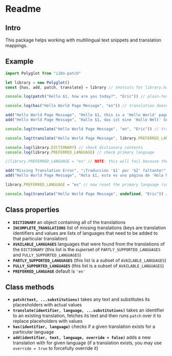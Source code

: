 # Readme

## Intro

This package helps working with multilingual text snippets and translation mappings.

## Example

```js
import Polyglot from "i18n-patch"

let library = new Polyglot()
const {has, add, patch, translate} = library // shotcuts for library.has, library.add, library.patch, library.translate

console.log(patch("Hello $1, how are you today?", "Eric")) // plain-text usage

console.log(has("Hello World Page Message", "en")) // translation doesn't exist yet

add("Hello World Page Message", "Hello $1, this is a 'Hello World' page.", "en") // add english translation
add("Hello World Page Message", "Hallo $1, das ist eine 'Hallo Welt' Seite.", "de") // add german translation

console.log(translate("Hello World Page Message", "en", "Eric")) // translated text usage

console.log(translate("Hello World Page Message", library.PREFERRED_LANGUAGE, "Eric")) // try using primary language (exactly same result as previous line because primary language is "en" by default)

console.log(library.DICTIONARY) // check dictionary contents
console.log(library.PREFERRED_LANGUAGE) // check primary language

//library.PREFERRED_LANGUAGE = "es" // NOTE: this will fail because there are default translations that lack the "es" translation

add("Missing Translation Error", "¡Traducción '$1' por '$2' faltante!", "es") // add missing spanish translation for existing dictionary entries
add("Hello World Page Message", "Hola $1, esta es una página de 'Hola Mundo'.", "es") // add spanish translation to our new translation too

library.PREFERRED_LANGUAGE = "es" // now reset the primary language (success)

console.log(translate("Hello World Page Message", undefined, "Eric")) // setting language to 'undefined' is exactly the same as using PREFERRED_LANGUAGE (as shown in example above), this time the translated test is spanish, because we changed the primary language
```

## Class properties

- **`DICTIONARY`** an object containing all of the translations
- **`INCOMPLETE_TRANSLATIONS`** list of missing translations (keys are translation identifiers and values are lists of languages that need to be added to that particular translation)
- **`AVAILABLE_LANGUAGES`** languages that were found from the translations of the `DICTIONARY` (this list is the *super*set of `PARTLY_SUPPORTED_LANGUAGES` and `FULLY_SUPPORTED_LANGUAGES`)
- **`PARTLY_SUPPORTED_LANGUAGES`** (this list is a *sub*set of `AVAILABLE_LANGUAGES`)
- **`FULLY_SUPPORTED_LANGUAGES`** (this list is a *sub*set of `AVAILABLE_LANGUAGES`)
- **`PREFERRED_LANGUAGE`** default is `'en'`

## Class methods

- **`patch(text, ...substitutions)`** takes any text and substitutes its placesholders with actual values
- **`translate(identifier, language, ...substitutions)`** takes an identifier to an existing translation, fetches its text and then runs `patch` over it to replace placeholders with values
- **`has(identifier, language)`** checks if a given translation exists for a particular language
- **`add(identifier, text, language, override = false)`** adds a new translation with for given language (if a translation exists, you may use `override = true` to forcefully override it)
